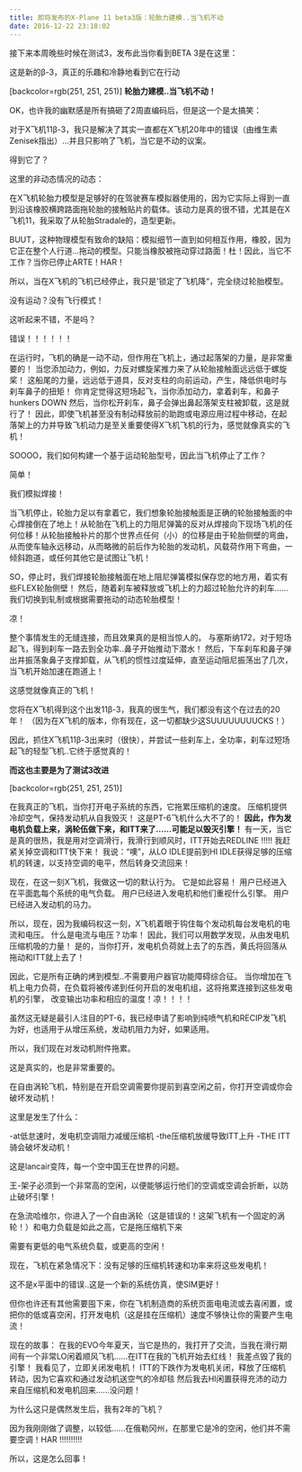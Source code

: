 ```yaml
---
title: 即将发布的X-Plane 11 beta3版：轮胎力建模..当飞机不动
date: 2016-12-22 23:18:02
---
```


接下来本周晚些时候在测试3，发布此当你看到BETA 3是在这里：

这是新的β-3，真正的乐趣和冷静地看到它在行动

[backcolor=rgb(251, 251, 251)]
**轮胎力建模..当飞机不动！**

OK，也许我的幽默感是所有搞砸了2周直编码后，但是这一个是太搞笑：

对于X飞机11β-3，我只是解决了其实一直都在X飞机20年中的错误（由维生素Zenisek指出）...并且只影响了飞机，当它是不动的议案。

得到它了？

这里的非动态情况的动态：

在X飞机轮胎力模型是足够好的在驾驶赛车模拟器使用的，因为它实际上得到一直到沿该橡胶横跨路面拖轮胎的接触贴片的载体。该动力是真的很不错，尤其是在X飞机11，我采取了从轮胎Stradale的，造型更新。

BUUT，这种物理模型有致命的缺陷：模拟细节一直到如何相互作用，橡胶，因为它正在整个人行道...拖动的模型。只能当橡胶被拖动穿过路面！杜！因此，当它不工作？当你已停止ARTE！HAR！

所以，当在X飞机的飞机已经停止，我只是'锁定了飞机降“，完全绕过轮胎模型。

没有运动？没有飞行模式！

这听起来不错，不是吗？

错误！！！！！！

在运行时，飞机的确是一动不动，但作用在飞机上，通过起落架的力量，是非常重要的！
当您添加动力，例如，力反对螺旋桨推力来了从轮胎接触面远远低于螺旋桨！
这船尾的力量，远远低于道具，反对支柱的向前运动，产生，降低供电时与刹车鼻子的扭矩！
你肯定觉得这短场起飞，当你添加动力，拿着刹车，和鼻子hunkers DOWN
然后，当你松开刹车，鼻子会弹出鼻起落架支柱被卸载，这是就行了！
因此，即使飞机甚至没有制动释放前的助跑或电源应用过程中移动，在起落架上的力并导致飞机动力是至关重要使得X飞机飞机的行为，感觉就像真实的飞机！

SOOOO，我们如何构建一个基于运动轮胎型号，因此当飞机停止了工作？

简单！

我们模拟焊接！

当飞机停止，轮胎力足以有拿着它，我们想象轮胎接触面是正确的轮胎接触面的中心焊接倒在了地上！从轮胎在飞机上的力阻尼弹簧的反对从焊接向下现场飞机的任何位移！从轮胎接触补片的那个世界点任何（小）的位移是由于轮胎侧壁的弯曲，从而使车轴永远移动，从而略微的前后作为轮胎的发动机，风载荷作用下弯曲，一倾斜跑道，或任何其他它是试图让飞机！

SO，停止时，我们焊接轮胎接触面在地上阻尼弹簧模拟保存您的地方用，着实有些FLEX轮胎侧壁！
然后，随着刹车被释放或飞机上的力超过轮胎允许的刹车......我们切换到轧制或根据需要拖动的动态轮胎模型！

凉！

整个事情发生的无缝连接，而且效果真的是相当惊人的。
与塞斯纳172，对于短场起飞，得到刹车一路去到全功率..鼻子开始推动下潜水！
然后，下车刹车和鼻子弹出并振荡象鼻子支撑卸载，从飞机的惯性过度延伸，直至运动阻尼振荡出了几次，当飞机开始加速在跑道上！

这感觉就像真正的飞机！

您将在X飞机得到这个出发11β-3，我真的很生气，我们都没有这个在过去的20年！
（因为在X飞机的版本，你有现在，这一切都缺少这SUUUUUUUUCKS！）

因此，抓住X飞机11β-3出来时（很快），并尝试一些刹车上，全功率，刹车过短场起飞的轻型飞机..它终于感觉真的！










**而这也主要是为了测试3改进**


[backcolor=rgb(251, 251, 251)]

在我真正的飞机，当你打开电子系统的东西，它拖累压缩机的速度。
压缩机提供冷却空气，保持发动机从自我毁灭！
这是PT-6飞机什么大不了的！
**因此，作为发电机负载上来，涡轮伍做下来，和ITT来了......可能足以毁灭引擎！**
有一天，当它是真的很热，我是用对空调滑行，我滑行到顺风时，ITT开始去REDLINE !!!!!
我赶紧关掉空调和ITT快下来！
我说：“噢”，从LO IDLE提前到HI IDLE获得足够的压缩机的转速，以支持空调的电平，然后转身交流回来！

现在，在这一刻X飞机，我做这一切的默认行为。
它是如此容易！
用户已经进入在平面匙每个系统的电气负载。
用户已经进入发电机和他们重视什么引擎。
用户已经进入发动机的马力。

所以，现在，因为我编码权这一刻，X飞机着眼于钩住每个发动机每台发电机的电流和电压。
什么是电流与电压？功率！
因此，我们可以用数学发现，从由发电机压缩机吸的力量！
是的，当你打开，发电机负荷就上去了的东西，黄氏将回落从拖动和ITT就上去了！

因此，它是所有正确的烤到模型..不需要用户器官功能障碍综合征。
当你增加在飞机上电力负荷，在负载将被传递到任何开启的发电机组，这将拖累连接到这些发电机的引擎，
改变输出功率和相应的温度！凉！！！！

虽然这无疑是最引人注目的PT-6，我已经申请了影响到纯喷气机和RECIP发飞机为好，也适用于从增压系统，发动机阻力为好，如果适用。


所以，我们现在对发动机附件拖累。

这是真实的，也是非常重要的。

在自由涡轮飞机，特别是在开启空调需要你提前到喜空闲之前，你打开空调或你会破坏发动机！

这里是发生了什么：

-at低怠速时，发电机空调阻力减缓压缩机
-the压缩机放缓导致ITT上升
-THE ITT骑会破坏发动机！

这是lancair变阵，每一个空中国王在世界的问题。

王-架子必须到一个非常高的空闲，以便能够运行他们的空调或空调会折断，以防止破坏引擎！

在急流哈维尔，你进入了一个自由涡轮（这是错误的！这架飞机有一个固定的涡轮！）和电力负载是如此之高，它是拖压缩机下来

需要有更低的电气系统负载，或更高的空闲！

现在，飞机在紧急情况下：没有足够的压缩机转速和功率来将这些发电机！

这不是x平面中的错误..这是一个新的系统仿真，使SIM更好！

但你也许还有其他需要囤下来，你在飞机制造商的系统页面电电流或去喜闲置，或把你的低或喜空闲，打开发电机（这是挂在压缩机）速度不够快让你的需要产生电流！

现在的故事：
在我的EVO今年夏天，当它是热的，我打开了交流，当我在滑行期间有一个非常LO闲着顺风飞机......在ITT在我的飞机开始去红线！
我差点毁了我的引擎！
我看见了，立即关闭发电机！
ITT的下跌作为发电机关闭，释放了压缩机转动，因为它喜欢和通过发动机送空气的冷却毯
然后我去HI闲置获得充沛的动力来自压缩机和发电机回来......没问题！

为什么这只是偶然发生后，我有2年的飞机？

因为我刚刚做了调整，以较低......在俄勒冈州，在那里它是冷的空闲，他们并不需要空调！HAR !!!!!!!!!!

所以，这是怎么回事！






